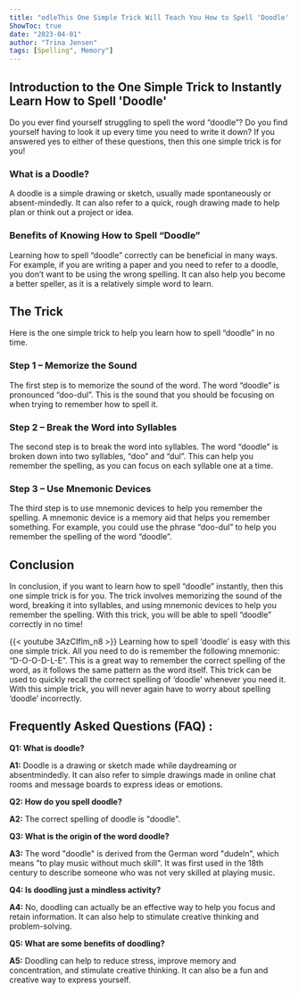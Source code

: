 ```yaml
---
title: "odleThis One Simple Trick Will Teach You How to Spell 'Doodle' Instantly!"
ShowToc: true 
date: "2023-04-01"
author: "Trina Jensen" 
tags: [Spelling", Memory"]
---
```

## Introduction to the One Simple Trick to Instantly Learn How to Spell 'Doodle' 

Do you ever find yourself struggling to spell the word “doodle”? Do you find yourself having to look it up every time you need to write it down? If you answered yes to either of these questions, then this one simple trick is for you! 

### What is a Doodle? 

A doodle is a simple drawing or sketch, usually made spontaneously or absent-mindedly. It can also refer to a quick, rough drawing made to help plan or think out a project or idea. 

### Benefits of Knowing How to Spell “Doodle” 

Learning how to spell “doodle” correctly can be beneficial in many ways. For example, if you are writing a paper and you need to refer to a doodle, you don’t want to be using the wrong spelling. It can also help you become a better speller, as it is a relatively simple word to learn. 

## The Trick 

Here is the one simple trick to help you learn how to spell “doodle” in no time. 

### Step 1 – Memorize the Sound 

The first step is to memorize the sound of the word. The word “doodle” is pronounced “doo-dul”. This is the sound that you should be focusing on when trying to remember how to spell it. 

### Step 2 – Break the Word into Syllables 

The second step is to break the word into syllables. The word “doodle” is broken down into two syllables, “doo” and “dul”. This can help you remember the spelling, as you can focus on each syllable one at a time. 

### Step 3 – Use Mnemonic Devices 

The third step is to use mnemonic devices to help you remember the spelling. A mnemonic device is a memory aid that helps you remember something. For example, you could use the phrase “doo-dul” to help you remember the spelling of the word “doodle”. 

## Conclusion 

In conclusion, if you want to learn how to spell “doodle” instantly, then this one simple trick is for you. The trick involves memorizing the sound of the word, breaking it into syllables, and using mnemonic devices to help you remember the spelling. With this trick, you will be able to spell “doodle” correctly in no time!

{{< youtube 3AzCIflm_n8 >}} 
Learning how to spell ‘doodle’ is easy with this one simple trick. All you need to do is remember the following mnemonic: “D-O-O-D-L-E”. This is a great way to remember the correct spelling of the word, as it follows the same pattern as the word itself. This trick can be used to quickly recall the correct spelling of ‘doodle’ whenever you need it. With this simple trick, you will never again have to worry about spelling ‘doodle’ incorrectly.

## Frequently Asked Questions (FAQ) :
**Q1: What is doodle?**

**A1:** Doodle is a drawing or sketch made while daydreaming or absentmindedly. It can also refer to simple drawings made in online chat rooms and message boards to express ideas or emotions.

**Q2: How do you spell doodle?**

**A2:** The correct spelling of doodle is "doodle".

**Q3: What is the origin of the word doodle?**

**A3:** The word "doodle" is derived from the German word "dudeln", which means "to play music without much skill". It was first used in the 18th century to describe someone who was not very skilled at playing music.

**Q4: Is doodling just a mindless activity?**

**A4:** No, doodling can actually be an effective way to help you focus and retain information. It can also help to stimulate creative thinking and problem-solving.

**Q5: What are some benefits of doodling?**

**A5:** Doodling can help to reduce stress, improve memory and concentration, and stimulate creative thinking. It can also be a fun and creative way to express yourself.





